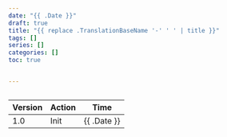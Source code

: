 ```yaml
---
date: "{{ .Date }}"
draft: true
title: "{{ replace .TranslationBaseName '-' ' ' | title }}"
tags: []
series: []
categories: []
toc: true


---
```


## 

| Version | Action                   | Time       |
| ------- | ------------------------ | ---------- |
| 1.0     | Init                     | {{ .Date }}|
